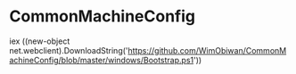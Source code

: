 # CommonMachineConfig

iex ((new-object net.webclient).DownloadString('https://github.com/WimObiwan/CommonMachineConfig/blob/master/windows/Bootstrap.ps1'))
